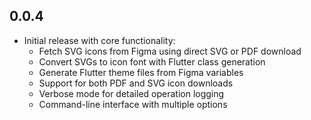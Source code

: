## 0.0.4

* Initial release with core functionality:
  * Fetch SVG icons from Figma using direct SVG or PDF download
  * Convert SVGs to icon font with Flutter class generation
  * Generate Flutter theme files from Figma variables
  * Support for both PDF and SVG icon downloads
  * Verbose mode for detailed operation logging
  * Command-line interface with multiple options

